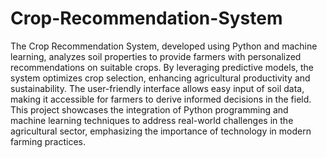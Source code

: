 # Crop-Recommendation-System

The Crop Recommendation System, developed using Python and machine learning, analyzes soil properties to provide farmers with personalized recommendations on suitable crops. By leveraging predictive models, the system optimizes crop selection, enhancing agricultural productivity and sustainability. 
The user-friendly interface allows easy input of soil data, making it accessible for farmers to derive informed decisions in the field.
This project showcases the integration of Python programming and machine learning techniques to address real-world challenges in the agricultural sector, emphasizing the importance of technology in modern farming practices.
